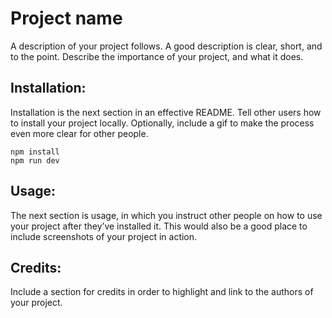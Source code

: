 # Project name
A description of your project follows. A good description is clear, short, and to the point. Describe the importance of your project, and what it does.



## Installation:
Installation is the next section in an effective README. Tell other users how to install your project locally. Optionally, include a gif to make the process even more clear for other people.

```
npm install
npm run dev
```


## Usage:
The next section is usage, in which you instruct other people on how to use your project after they’ve installed it. This would also be a good place to include screenshots of your project in action.



## Credits:
Include a section for credits in order to highlight and link to the authors of your project.
